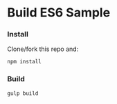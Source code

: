 # Build ES6 Sample

### Install

Clone/fork this repo and:

```
npm install
```

### Build

```
gulp build
```
